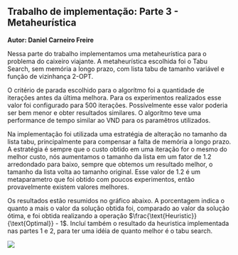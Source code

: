 ## Trabalho de implementação: Parte 3 - Metaheurística

 **Autor: Daniel Carneiro Freire**

Nessa parte do trabalho implementamos uma metaheurística para o problema do caixeiro viajante. A metaheurística escolhida foi o Tabu Search, sem memória a longo prazo, com lista tabu de tamanho variável e função de vizinhança 2-OPT.

O critério de parada escolhido para o algorítmo foi a quantidade de iterações antes da última melhora. Para os experimentos realizados esse valor foi configurado para 500 iterações. Possívelmente esse valor poderia ser bem menor e obter resultados similares. O algorítmo teve uma performance de tempo similar ao VND para os paramêtros utilizados.

Na implementação foi utilizada uma estratégia de alteração no tamanho da lista tabu, principalmente para compensar a falta de memória a longo prazo. A estratégia é sempre que o custo obtido em uma iteração for o mesmo do melhor custo, nós aumentamos o tamanho da lista em um fator de 1.2 arredondado para baixo, sempre que obtemos um resultado melhor, o tamanho da lista volta ao tamanho original. Esse valor de 1.2 é um metaparametro que foi obtido com poucos experimentos, então provavelmente existem valores melhores.

Os resultados estão resumidos no gráfico abaixo. A porcentagem indica o quanto a mais o valor da solução obtida foi, comparado ao valor da solução ótima, e foi obtida realizando a operação $\frac{\text{Heuristic}}{\text{Optimal}} - 1$. Incluí também o resultado da heuristica implementada nas partes 1 e 2, para ter uma idéia de quanto melhor é o tabu search.

![](/home/shi/Documents/UFMG/Heuristics/tsp3/output.png)
